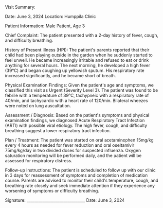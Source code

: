 Visit Summary:

Date: June 3, 2024
Location: Humppila Clinic

Patient Information:
Male Patient, Age 3

Chief Complaint:
The patient presented with a 2-day history of fever, cough, and difficulty breathing.

History of Present Illness (HPI):
The patient's parents reported that their child had been playing outside in the garden when he suddenly started to feel unwell. He became increasingly irritable and refused to eat or drink anything for several hours. The next morning, he developed a high fever (39°C) and began coughing up yellowish sputum. His respiratory rate increased significantly, and he became short of breath.

Physical Examination Findings:
Given the patient's age and symptoms, we classified this visit as Urgent (Severity Level 3). The patient was found to be febrile with a temperature of 39°C, tachypneic with a respiratory rate of 40/min, and tachycardic with a heart rate of 120/min. Bilateral wheezes were noted on lung auscultation.

Assessment / Diagnosis:
Based on the patient's symptoms and physical examination findings, we diagnosed Acute Respiratory Tract Infection (ARTI) with possible viral etiology. The high fever, cough, and difficulty breathing suggest a lower respiratory tract infection.

Plan / Treatment:
The patient was started on oral acetaminophen 15mg/kg every 4 hours as needed for fever reduction and oral oseltamivir 75mg/kg/day in two divided doses for suspected influenza. Oxygen saturation monitoring will be performed daily, and the patient will be assessed for respiratory distress.

Follow-up Instructions:
The patient is scheduled to follow up with our clinic in 3 days for reassessment of symptoms and completion of medication course. Parents are advised to monitor their child's temperature, cough, and breathing rate closely and seek immediate attention if they experience any worsening of symptoms or difficulty breathing.

Signature: ______________________________
Date: June 3, 2024